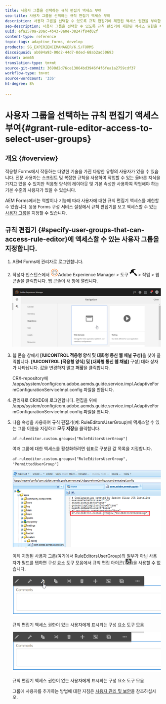 ```yaml
---
title: 사용자 그룹을 선택하는 규칙 편집기 액세스 부여
seo-title: 사용자 그룹을 선택하는 규칙 편집기 액세스 부여
description: 사용자 그룹을 선택할 수 있도록 규칙 편집기에 제한된 액세스 권한을 부여합니다.
seo-description: 사용자 그룹을 선택할 수 있도록 규칙 편집기에 제한된 액세스 권한을 부여합니다.
uuid: efa2570a-20ac-4b43-8a0e-38247f84d02f
content-type: reference
topic-tags: adaptive_forms, develop
products: SG_EXPERIENCEMANAGER/6.5/FORMS
discoiquuid: ab694a93-00d2-44d7-8ded-68ab2ad50693
docset: aem65
translation-type: tm+mt
source-git-commit: 3690d2d76ce13064bd3946f4f6fea1a2759cdf37
workflow-type: tm+mt
source-wordcount: '336'
ht-degree: 8%

---
```



# 사용자 그룹을 선택하는 규칙 편집기 액세스 부여{#grant-rule-editor-access-to-select-user-groups}

## 개요 {#overview}

적응형 Forms에서 작동하는 다양한 기술을 가진 다양한 유형의 사용자가 있을 수 있습니다. 전문 사용자는 스크립트 및 복잡한 규칙을 사용하여 작업할 수 있는 올바른 지식을 가지고 있을 수 있지만 적응형 양식의 레이아웃 및 기본 속성만 사용하여 작업해야 하는 기본 수준의 사용자가 있을 수 있습니다.

AEM Forms에서는 역할이나 기능에 따라 사용자에 대한 규칙 편집기 액세스를 제한할 수 있습니다. 응용 Forms 구성 서비스 설정에서 규칙 편집기를 보고 액세스할 수 있는 [사용자 그룹](/help/sites-administering/security.md)을 지정할 수 있습니다.

## 규칙 편집기 {#specify-user-groups-that-can-access-rule-editor}에 액세스할 수 있는 사용자 그룹을 지정합니다.

1. AEM Forms에 관리자로 로그인합니다.
1. 작성자 인스턴스에서 ![adobeexperiencemanager](assets/adobeexperiencemanager.png)Adobe Experience Manager > 도구 ![망치](assets/hammer.png) > 작업 > 웹 콘솔을 클릭합니다. 웹 콘솔이 새 창에 열립니다.

   ![1-2](assets/1-2.png)

1. 웹 콘솔 창에서 **[!UICONTROL 적응형 양식 및 대화형 통신 웹 채널 구성]**&#x200B;을 찾아 클릭합니다. **[!UICONTROL [적응형 양식] 및 [대화형 통신 웹 채널]** 구성] 대화 상자가 나타납니다. 값을 변경하지 말고 **저장**&#x200B;을 클릭합니다.

   CRX-repository에 /apps/system/config/com.adobe.aemds.guide.service.impl.AdaptiveFormConfigurationServiceImpl.config 파일을 만듭니다.

1. 관리자로 CRXDE에 로그인합니다. 편집을 위해 /apps/system/config/com.adobe.aemds.guide.service.impl.AdaptiveFormConfigurationServiceImpl.config 파일을 엽니다.
1. 다음 속성을 사용하여 규칙 편집기(예: RuleEditorsUserGroup)에 액세스할 수 있는 그룹 이름을 지정하고 **모두 저장**&#x200B;을 클릭합니다.

   `af.ruleeditor.custom.groups=["RuleEditorsUserGroup"]`

   여러 그룹에 대한 액세스를 활성화하려면 쉼표로 구분된 값 목록을 지정합니다.

   `af.ruleeditor.custom.groups=["RuleEditorsUserGroup", "PermittedUserGroup"]`

   ![사용자 만들기](assets/create_user_new.png)

   이제 지정된 사용자 그룹(여기에서 RuleEditorsUserGroup)의 일부가 아닌 사용자가 필드를 탭하면 구성 요소 도구 모음에서 규칙 편집 아이콘( ![edit-rules1](assets/edit-rules1.png))을 사용할 수 없습니다.

   ![componentstoolbarwitter](assets/componentstoolbarwithre.png)

   규칙 편집기 액세스 권한이 있는 사용자에게 표시되는 구성 요소 도구 모음

   ![componentstoolbarwithout](assets/componentstoolbarwithoutre.png)

   규칙 편집기 액세스 권한이 없는 사용자에게 표시되는 구성 요소 도구 모음

   그룹에 사용자를 추가하는 방법에 대한 지침은 [사용자 관리 및 보안](/help/sites-administering/security.md)을 참조하십시오.

